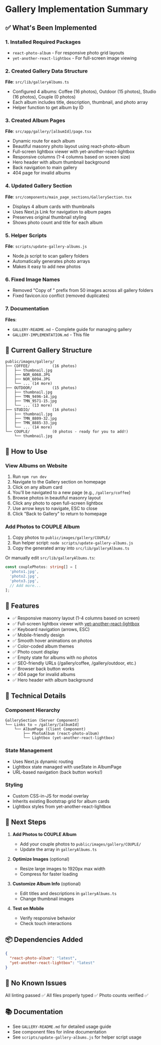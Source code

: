 # Gallery Implementation Summary

## ✅ What's Been Implemented

### 1. Installed Required Packages
- `react-photo-album` - For responsive photo grid layouts
- `yet-another-react-lightbox` - For full-screen image viewing

### 2. Created Gallery Data Structure
**File**: `src/lib/galleryAlbums.ts`
- Configured 4 albums: Coffee (16 photos), Outdoor (15 photos), Studio (16 photos), Couple (0 photos)
- Each album includes title, description, thumbnail, and photo array
- Helper function to get album by ID

### 3. Created Album Pages
**File**: `src/app/gallery/[albumId]/page.tsx`
- Dynamic route for each album
- Beautiful masonry photo layout using react-photo-album
- Full-screen lightbox viewer with yet-another-react-lightbox
- Responsive columns (1-4 columns based on screen size)
- Hero header with album thumbnail background
- Back navigation to main gallery
- 404 page for invalid albums

### 4. Updated Gallery Section
**File**: `src/components/main_page_sections/GallerySection.tsx`
- Displays 4 album cards with thumbnails
- Uses Next.js Link for navigation to album pages
- Preserves original thumbnail styling
- Shows photo count and title for each album

### 5. Helper Scripts
**File**: `scripts/update-gallery-albums.js`
- Node.js script to scan gallery folders
- Automatically generates photo arrays
- Makes it easy to add new photos

### 6. Fixed Image Names
- Removed "Copy of " prefix from 50 images across all gallery folders
- Fixed favicon.ico conflict (removed duplicates)

### 7. Documentation
**Files**:
- `GALLERY-README.md` - Complete guide for managing gallery
- `GALLERY-IMPLEMENTATION.md` - This file

## 📁 Current Gallery Structure

```
public/images/gallery/
├── COFFEE/          (16 photos)
│   ├── thumbnail.jpg
│   ├── NOR_6068.JPG
│   ├── NOR_6094.JPG
│   └── ... (14 more)
├── OUTDOOR/         (15 photos)
│   ├── thumbnail.jpg
│   ├── TMN_9496-14.jpg
│   ├── TMN_9571-15.jpg
│   └── ... (13 more)
├── STUDIO/          (16 photos)
│   ├── thumbnail.jpg
│   ├── TMN_8809-32.jpg
│   ├── TMN_8885-33.jpg
│   └── ... (14 more)
└── COUPLE/          (0 photos - ready for you to add!)
    └── thumbnail.jpg
```

## 🎯 How to Use

### View Albums on Website
1. Run `npm run dev`
2. Navigate to the Gallery section on homepage
3. Click on any album card
4. You'll be navigated to a new page (e.g., `/gallery/coffee`)
5. Browse photos in beautiful masonry layout
6. Click any photo to open full-screen lightbox
7. Use arrow keys to navigate, ESC to close
8. Click "Back to Gallery" to return to homepage

### Add Photos to COUPLE Album
1. Copy photos to `public/images/gallery/COUPLE/`
2. Run helper script: `node scripts/update-gallery-albums.js`
3. Copy the generated array into `src/lib/galleryAlbums.ts`

Or manually edit `src/lib/galleryAlbums.ts`:

```typescript
const couplePhotos: string[] = [
  'photo1.jpg',
  'photo2.jpg',
  'photo3.jpg',
  // Add more...
];
```

## 🎨 Features

- ✅ Responsive masonry layout (1-4 columns based on screen)
- ✅ Full-screen lightbox viewer with [yet-another-react-lightbox](https://yet-another-react-lightbox.com/)
- ✅ Keyboard navigation (arrows, ESC)
- ✅ Mobile-friendly design
- ✅ Smooth hover animations on photos
- ✅ Color-coded album themes
- ✅ Photo count display
- ✅ Empty state for albums with no photos
- ✅ SEO-friendly URLs (/gallery/coffee, /gallery/outdoor, etc.)
- ✅ Browser back button works
- ✅ 404 page for invalid albums
- ✅ Hero header with album background

## 🔧 Technical Details

### Component Hierarchy
```
GallerySection (Server Component)
└── Links to → /gallery/[albumId]
    └── AlbumPage (Client Component)
        ├── PhotoAlbum (react-photo-album)
        └── Lightbox (yet-another-react-lightbox)
```

### State Management
- Uses Next.js dynamic routing
- Lightbox state managed with useState in AlbumPage
- URL-based navigation (back button works!)

### Styling
- Custom CSS-in-JS for modal overlay
- Inherits existing Bootstrap grid for album cards
- Lightbox styles from yet-another-react-lightbox

## 🚀 Next Steps

1. **Add Photos to COUPLE Album**
   - Add your couple photos to `public/images/gallery/COUPLE/`
   - Update the array in `galleryAlbums.ts`

2. **Optimize Images** (optional)
   - Resize large images to 1920px max width
   - Compress for faster loading

3. **Customize Album Info** (optional)
   - Edit titles and descriptions in `galleryAlbums.ts`
   - Change thumbnail images

4. **Test on Mobile**
   - Verify responsive behavior
   - Check touch interactions

## 📦 Dependencies Added

```json
{
  "react-photo-album": "latest",
  "yet-another-react-lightbox": "latest"
}
```

## 🐛 No Known Issues

All linting passed ✅
All files properly typed ✅
Photo counts verified ✅

## 📚 Documentation

- See `GALLERY-README.md` for detailed usage guide
- See component files for inline documentation
- See `scripts/update-gallery-albums.js` for helper script usage

